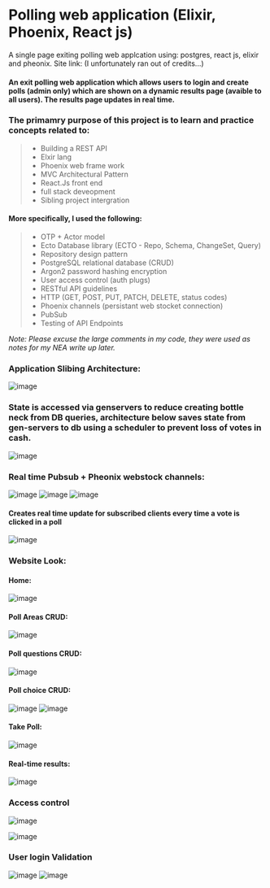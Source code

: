 # Polling web application (Elixir, Phoenix, React js)
A single page exiting polling web applcation using: postgres, react js, elixir and pheonix.
Site link: (I unfortunately ran out of credits...)

#### An exit polling web application which allows users to login and create polls (admin only) which are shown on a dynamic results page (avaible to all users). The results page updates in real time. 

### The primamry purpose of this project is to learn and practice concepts related to:
> - Building a REST API
> - Elxir lang
> - Phoenix web frame work
> - MVC Architectural Pattern
> - React.Js front end
> - full stack deveopment
> - Sibling project intergration

#### More specifically, I used the following:
> - OTP + Actor model
> - Ecto Database library (ECTO - Repo, Schema, ChangeSet, Query)
> - Repository design pattern
> - PostgreSQL relational database (CRUD)
> - Argon2 password hashing encryption
> - User access control (auth plugs)
> - RESTful API guidelines
> - HTTP (GET, POST, PUT, PATCH, DELETE, status codes)
> - Phoenix channels (persistant web stocket connection)
> - PubSub 
> - Testing of API Endpoints

*Note: Please excuse the large comments in my code, they were used as notes for my NEA write up later.*

### Application Slibing Architecture:

![image](images/Overview.png)

### State is accessed via genservers to reduce creating bottle neck from DB queries, architecture below saves state from gen-servers to db using a scheduler to prevent loss of votes in cash.
![image](images/save_vote_architecture.png)

### Real time Pubsub + Pheonix webstock channels:
![image](images/web_socket.png)
![image](images/PubSub.png) ![image](images/PubSub.png)

#### Creates real time update for subscribed clients every time a vote is clicked in a poll
![image](images/realtime_update.png)

### Website Look:
#### Home:
![image](images/Home_page.png)

#### Poll Areas CRUD:
![image](images/Areas_crud.png)

#### Poll questions CRUD:
![image](images/poll_questions.png)

#### Poll choice CRUD:
![image](images/new_choice.png)
![image](images/Choices.png)

#### Take Poll:
![image](images/Poll.png)

#### Real-time results:
![image](images/Realtime_votes.png)

### Access control 
![image](images/User_access_control.png)

![image](images/Admin_access_controll.png)

### User login Validation
![image](images/login_email_fail.png)
![image](images/login_pass_fail.png)
